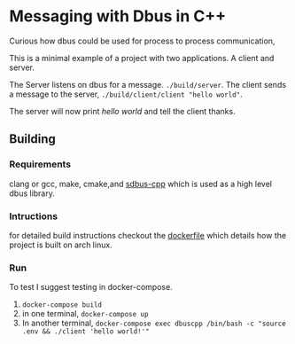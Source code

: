 # Messaging with Dbus in C++

Curious how dbus could be used for process to process communication,

This is a minimal example of a project with two applications. A client and server.

The Server listens on dbus for a message. `./build/server`. The client sends a message to the server, `./build/client/client "hello world"`.

The server will now print *hello world* and tell the client thanks.

## Building

### Requirements

clang or gcc, make, cmake,and [sdbus-cpp](https://github.com/Kistler-Group/sdbus-cpp) which is used as a high level dbus library. 

### Intructions

for detailed build instructions checkout the [dockerfile](./Dockerfile) which details how the project is built on arch linux.

### Run

To test I suggest testing in docker-compose.

1. `docker-compose build`
2. in one terminal, `docker-compose up`
3. In another terminal, `docker-compose exec dbuscpp /bin/bash -c "source .env && ./client 'hello world!'"`